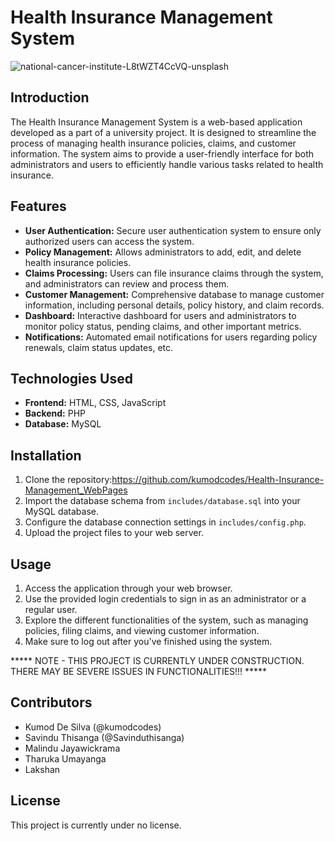 # Health Insurance Management System

![national-cancer-institute-L8tWZT4CcVQ-unsplash](https://github.com/kumodcodes/Health-Insurance-Management_WebPages/assets/116749725/0c287858-1398-49bc-b188-004d8da418b3)


## Introduction
The Health Insurance Management System is a web-based application developed as a part of a university project. It is designed to streamline the process of managing health insurance policies, claims, and customer information. The system aims to provide a user-friendly interface for both administrators and users to efficiently handle various tasks related to health insurance.

## Features
- **User Authentication:** Secure user authentication system to ensure only authorized users can access the system.
- **Policy Management:** Allows administrators to add, edit, and delete health insurance policies.
- **Claims Processing:** Users can file insurance claims through the system, and administrators can review and process them.
- **Customer Management:** Comprehensive database to manage customer information, including personal details, policy history, and claim records.
- **Dashboard:** Interactive dashboard for users and administrators to monitor policy status, pending claims, and other important metrics.
- **Notifications:** Automated email notifications for users regarding policy renewals, claim status updates, etc.

## Technologies Used
- **Frontend:** HTML, CSS, JavaScript
- **Backend:** PHP
- **Database:** MySQL

## Installation
1. Clone the repository:https://github.com/kumodcodes/Health-Insurance-Management_WebPages
2. Import the database schema from `includes/database.sql` into your MySQL database.
3. Configure the database connection settings in `includes/config.php`.
4. Upload the project files to your web server.

## Usage
1. Access the application through your web browser.
2. Use the provided login credentials to sign in as an administrator or a regular user.
3. Explore the different functionalities of the system, such as managing policies, filing claims, and viewing customer information.
4. Make sure to log out after you've finished using the system.
   
  ***** NOTE - THIS PROJECT IS CURRENTLY UNDER CONSTRUCTION. THERE MAY BE SEVERE ISSUES IN FUNCTIONALITIES!!! *****

## Contributors
- Kumod De Silva (@kumodcodes)
- Savindu Thisanga (@Savinduthisanga)
- Malindu Jayawickrama
- Tharuka Umayanga
- Lakshan 

## License
This project is currently under no license.
